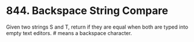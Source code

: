 # 844. Backspace String Compare

Given two strings S and T, return if they are
        equal when both are typed into empty text editors. # means a backspace
        character.